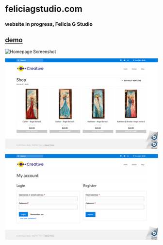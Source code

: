# feliciagstudio.com
### website in progress, Felicia G Studio

## [demo](http://52.55.69.245/)  

![Homepage Screenshot](sampleHome.png?raw=true "Title")

![Shop Screenshot](sampleShop.png?raw=true "Title")

![Account Screenshot](sampleAccount.png?raw=true "Title")





